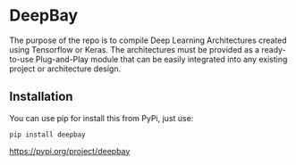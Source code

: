 # DeepBay

The purpose of the repo is to compile Deep Learning Architectures created using Tensorflow or Keras. The architectures must be provided as a ready-to-use Plug-and-Play module that can be easily integrated into any existing project or architecture design.

## Installation

You can use pip for install this from PyPi, just use:

```
pip install deepbay
```

https://pypi.org/project/deepbay
